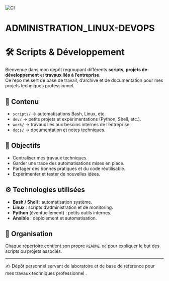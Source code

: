 ![CI](https://github.com/jeyinked/ADMINISTRATION_LINUX-DEVOPS/actions/workflows/ci.yml/badge.svg)


# ADMINISTRATION_LINUX-DEVOPS

# 🛠️ Scripts & Développement

Bienvenue dans mon dépôt regroupant différents **scripts**, **projets de développement** et **travaux liés à l’entreprise**.  
Ce repo me sert de base de travail, d’archive et de documentation pour mes projets techniques professionnel.

## 📂 Contenu
- `scripts/` → automatisations Bash, Linux, etc.  
- `dev/` → petits projets et expérimentations (Python, Shell, etc.).  
- `work/` → travaux liés aux besoins internes de l’entreprise.  
- `docs/` → documentation et notes techniques.  

## 🚀 Objectifs
- Centraliser mes travaux techniques.  
- Garder une trace des automatisations mises en place.  
- Partager des bonnes pratiques et du code réutilisable.  
- Expérimenter et tester de nouvelles idées.  

## ⚙️ Technologies utilisées
- **Bash / Shell** : automatisation système.  
- **Linux** : scripts d’administration et de monitoring.  
- **Python** (éventuellement) : petits outils internes.  
- **Ansible** : déploiement et automatisation.

## 📌 Organisation
Chaque répertoire contient son propre `README.md` pour expliquer le but des scripts ou projets associés.  

---

✍️ Dépôt personnel servant de laboratoire et de base de référence pour mes travaux techniques professionnel .

